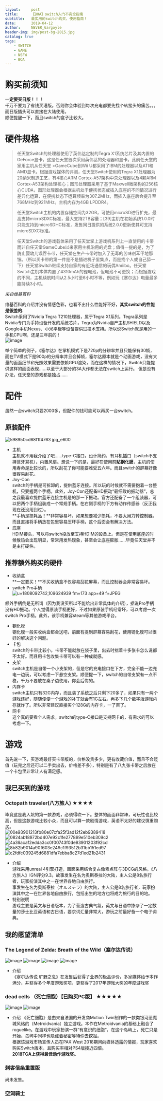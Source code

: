 ```yaml
---
layout:     post
title:      【BOA】switch入门不完全指南
subtitle:   最实用的switch购买、使用指南！
date:       2019-04-12
author:     NEVER_Gargoyle
header-img: img/post-bg-2015.jpg
catalog: true
tags:
    - SWITCH
    - GAME
    - NSFW
    - BOA
---
```


# 购买前须知  
**一定要买日版！！！**  
千万不要为了省钱买港版，否则你会体验到每次充电都要先找个转接头的痛苦。。。而日版插头可以直接在大陆使用。  
顺便提醒一下，而且switch的盒子比较大。  

# 硬件规格  
>任天堂Switch的处理器使用了英伟达定制的Tegra X1系统芯片及其内置的GeForce显卡，这是任天堂首次采用英伟达的处理器和显卡。此前任天堂的家用主机从任天堂  >GameCube到Wii U都采用了IBM的处理器以及ATI和AMD显卡。根据游戏媒体的评测，任天堂Switch使用的Tegra X1处理器为20纳米制造工艺，有4核心ARM Cortex-A57架构中央处理器以及4颗ARM Cortex-A53架构处理核心；图形处理器采用了基于Maxwell微架构的256核心CUDA，图形处理器会根据主机处于便携状态或插入底座的不同情况进行差异化运算，在便携状态下运算频率为307.2MHz，而插入底座后会提升至768MHz到921MHz。主机内存为4GB LPDDR4。  
>
>任天堂Switch主机的内置存储空间为32GB，可使用microSD进行扩充，最高支持microSDXC标准，最大支持2TB容量；[39]主机在初始系统1.0.0时只能支持到microSDHC标准，发售同日提供的系统2.0.0更新使其可支持microSDXC标准。  
>
>任天堂Switch的游戏载体采用了任天堂掌上游戏机系列上一直使用的卡带而非自任天堂GameCube以来家用主机沿用的光盘；值得一提的是，为了防止婴幼儿误吞卡带，任天堂在生产卡带时加入了无毒的苦味剂苯甲地那铵。（所以买卡带的第一件是不是插进机子里集点，而是找个人或自己舔一下）任天堂Switch继续支持自家的有近场通信的玩偶Amiibo。任天堂Switch主机本体内置了4310mAh的锂电池，但电池不可更换；而根据游戏的不同，主机续航时间从2.5小时至6小时不等，例如玩《塞尔达》电量最多能持续3小时。  

*来自维基百科*  

维基百科的介绍并没有情感色彩，也看不出什么性能好不好，**其实switch的性能是很差的**.   
Switch采用了Nvidia Tegra T210处理器，属于Tegra X1系列。Tegra系列是Nvidia专门为手持设备开发的系统芯片，Tegra为Nvidia自产主机SHIELD以及Google手机Nexus、小米平板等设备提供过技术支持。所以说Switch就是用的一手机CPU啊，还是三年前的！  
![image](https://user-images.githubusercontent.com/40263799/56088471-29cdfb00-5eb4-11e9-9968-1bc0afc4f2e9.png)

举个简单的例子，《塞尔达》在掌机模式下是720p的分辨率并且只能保有30帧，而在TV模式下是900p的分辨率并且会掉帧，塞尔达原本就是个动画游戏，没有大量的画面细节和光照效果需要依赖GPU渲染，而在这样的情况下，Switch只能提供这样的画面表现......以至于大部分的3A大作都无法在switch上运行。  但是没有办法，任天堂的游戏都是独占......

# 配件  
虽然一台switch只要2000多，但配件的钱可能可以再买一台switch。
## 原装配件  
![598950cd68f1f4763 jpg_e600](https://user-images.githubusercontent.com/40263799/55605030-2d230180-57a5-11e9-96cc-a6b3872f64d0.jpg)

- 主机  
主机就不用我介绍了吧……type-C接口，设计简约，有耳机插口（switch不支持蓝牙耳机），内置风扇。想说一下的是，最好在使用前**贴钢化膜**，主机的使用寿命是比较长的，所以刮花了你可能要难受五六年。而且switch的屏幕好像很容易刮花。
- Joy-Con  
switch的手柄是可拆卸的，提供蓝牙连接。所以玩的时候就不需要抱着一台整机，只要握两个手柄。此外，Joy-Con还配备HD振动“最细致的振动器”，总之我最喜欢提供蓝牙连接主机是的那一下振动。官方还配备了一个组装器，可以把两个手柄组装成一个常规手柄。在右侧手柄的下方有动作传感器（反正我现在还没用到过）。  
**手柄是损耗品！**非常容易坏，如果想要减少损耗，不要太用力转控制器。而且直接将手柄放在包里容易压坏手柄，这个后面会有解决方法。  
- 底座  
HDIM接头，可以将switch投放至支持HDIM的设备上。但是在使用底座的时候散热会出现明显，常常用发热现象，甚至会让底座膨胀……毕竟任天堂并不是主打硬件。


## 推荐额外购买的硬件  
- 收纳盒  
**一定要买！**不买收纳盒不仅容易刮花屏幕，而且控制器会非常容易坏。  
- switch Pro手柄  
![u=1808092742,109624939 fm=173 app=49 f=JPEG](https://user-images.githubusercontent.com/40263799/55668427-e284b080-589c-11e9-9b2a-3d7d24cccc56.jpeg)

额外手柄倒是无所谓（因为我没买所以不能给出非常具体的介绍），据说Pro手柄没有HD振动。个人觉得原装手柄更好，不过如果原装手柄经常坏，可以考虑一次switch Pro手柄。此外，该手柄兼容steam等其他游戏平台。

- 钢化膜  
钢化膜一般买收纳盒都会送吧，前面有提到屏幕容易刮花，使用钢化膜可以很好的解决这个问题。  
- 卡包  
switch的卡带比较小，卡带不能就放在袋子里，出去时揣着十多张卡怎么说都不太好。而且用卡包收集卡带可以有一种成就感。  
- 支架  
switch主机是自带一个小支架的，但是它的充电接口在下方，完全不能一边充电一边玩，可以考虑一下悬空支架。顺便提一下，switch的自带支架有一点不稳，千万不要放在桌子边使用，你会后悔的。  
- 内存卡  
switch主机只有32G内存，而且装了系统之后只剩下20多了，如果只有一两个游戏还好，随随便便一个游戏的补丁就会有1G左右。再多下几个数字版游戏内存就炸了。所以非常建议直接买个128G的内存卡，一了百了。  
- 网卡  
这个真的要看个人需求。switch的type-C接口是支持网卡的，有需求的可以考虑一下。  
# 游戏  
首先说一下，买游戏最好买卡带版的，价格没贵多少，更有收藏价值，而且不会贬值（玩完之后还可以二手卖出去，价格差不多），特别是有了八九张卡带之后放在一个卡包里非常让人有满足感。  
## 我已买到的游戏  
### Octopath traveler(八方旅人) ★★★★  
毕竟这是我入坑的第一款游戏，必须得吹一下。整体的画面非常棒，可玩性也比较高，但是这款游戏比较小众，而且可以算一款剧情游戏，英语不太好的建议慎重购买。  
![00e93901213fb80e07cfa25f3ad12f2eb9389418](https://user-images.githubusercontent.com/40263799/55668737-6be9b200-58a0-11e9-8451-b1bde891b43f.jpg)
![0824ab18972bd407e92c1fe277899e510eb309c2](https://user-images.githubusercontent.com/40263799/55668742-76a44700-58a0-11e9-9aab-b8d8ecfd5378.jpg)
![4a36acaf2edda3cc0f00743f0de93901203f92cd](https://user-images.githubusercontent.com/40263799/55668744-7c9a2800-58a0-11e9-9e39-3bee21441395.jpg)
![8b82b9014a90f603e249c1f93512b31bb151ed97](https://user-images.githubusercontent.com/40263799/55668749-86239000-58a0-11e9-8ee8-1815befe4e13.jpg)
![c2fdfc039245d6881dfa7ebba8c27d1ed21b2431](https://user-images.githubusercontent.com/40263799/55668754-9471ac00-58a0-11e9-9c99-e80c29b0f9b4.jpg)
- 介绍  
游戏采用unreal 4引擎打造，画面采用结合复古像素点阵与3DCG的风格。《八方旅人》IGN评分9.3。故事发生在名为奥斯泰拉的大陆，主人公是8名旅行者，玩家扮演其中之一在世界各地自由旅行。  
事发生在名为奥斯泰拉（オルステラ）的大陆，主人公是8名旅行者，玩家扮演其中之一在世界各地自由旅行，包括出生的地方也将成为旅行的目的地。  
- 特别说明  
游戏主要是英文与日语版本，为了营造古典气氛，英文与日语中掺杂了一定数量的莎士比亚英语和古日语，要求词汇量非常大，游玩之前最好备一个电子词典。  

## 我的愿望清单  
### The Legend of Zelda: Breath of the Wild（塞尔达传说）  
![image](https://user-images.githubusercontent.com/40263799/55670324-91cd8180-58b5-11e9-9964-c1addbd511e7.png)
![image](https://user-images.githubusercontent.com/40263799/55670354-bf1a2f80-58b5-11e9-85ae-5ead3305c09a.png)
![image](https://user-images.githubusercontent.com/40263799/55670356-c5a8a700-58b5-11e9-89d0-8e2173eda882.png)
![image](https://user-images.githubusercontent.com/40263799/55670360-cf320f00-58b5-11e9-9c96-6d01ac7a9a9d.png)

- 介绍  
《塞尔达传说 旷野之息》在发售后获得了业界的极高评价，多家媒体给予本作满分，并获得多个年度游戏奖项，更获得了2017年游戏大奖的年度游戏奖  

### dead cells （死亡细胞）【已购买PC版】 ★★★★★  
![image](https://user-images.githubusercontent.com/40263799/55670375-ee30a100-58b5-11e9-9602-8f696ff73a7a.png)
![image](https://user-images.githubusercontent.com/40263799/55670376-f2f55500-58b5-11e9-8442-76b1f6e84173.png)

- 介绍
《死亡细胞》是由来自法国的开发商Motion Twin制作的一款类银河恶魔城风格的（Metroidvania）独立游戏。本作在Metroidvania的基础上融合了roguelike。在游戏中玩家扮演一群“有意识的细胞”，在这个岛屿上，死亡只是开始，岛屿中同样也隐藏着秘密等待你去挖掘。  
根据该游戏市场宣传人员在PAX West 2018期间向媒体透露的情报，玩家喜欢购买Switch版本，且购买率相对PS4版接近四倍。  
**2018TGA上获得最佳动作游戏奖。**  

### 刺客信条重置版  
尚未发售。
### 空洞骑士
